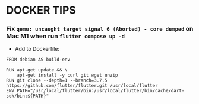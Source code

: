 # DOCKER TIPS

### Fix `qemu: uncaught target signal 6 (Aborted) - core dumped` on Mac M1 when run `flutter compose up -d`

- Add to Dockerfile:

```
FROM debian AS build-env

RUN apt-get update && \
    apt-get install -y curl git wget unzip
RUN git clone --depth=1 --branch=3.7.5 https://github.com/flutter/flutter.git /usr/local/flutter
ENV PATH="/usr/local/flutter/bin:/usr/local/flutter/bin/cache/dart-sdk/bin:${PATH}"
```

